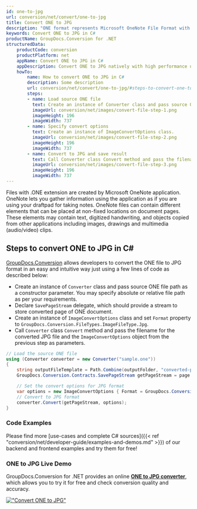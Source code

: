 ```yaml
---
id: one-to-jpg
url: conversion/net/convert/one-to-jpg
title: Convert ONE to JPG
description: "ONE format represents Microsoft OneNote File Format with .one extension. Learn how to convert ONE to JPG file programmatically in C# language using GroupDocs.Conversion for .NET library."
keywords: Convert ONE to JPG in C#
productName: GroupDocs.Conversion for .NET
structuredData:
    productCode: conversion
    productPlatform: net
    appName: Convert ONE to JPG in C#
    appDescription: Convert ONE to JPG natively with high performance using C# language and server side GroupDocs.Conversion for .NET APIs, without the use of any software like Microsoft or Open Office.
    howTo:
        name: How to convert ONE to JPG in C# 
        description: Some description
        url: conversion/net/convert/one-to-jpg/#steps-to-convert-one-to-jpg-in-c
        steps:
        - name: Load source ONE file 
          text: Create an instance of Converter class and pass source ONE file path as a constructor parameter. You may specify absolute or relative file path as per your requirements. 
          imageUrl: conversion/net/images/convert-file-step-1.png
          imageHeight: 196
          imageWidth: 737
        - name: Specify convert options 
          text: Create an instance of ImageConvertOptions class.
          imageUrl: conversion/net/images/convert-file-step-2.png
          imageHeight: 196
          imageWidth: 737
        - name: Convert to JPG and save result 
          text: Call Converter class Convert method and pass the filename for the converted HTML file and the ImageConvertOptions object from the previous step as parameters.
          imageUrl: conversion/net/images/convert-file-step-3.png
          imageHeight: 196
          imageWidth: 737
---
```


Files with .ONE extension are created by Microsoft OneNote application. OneNote lets you gather information using the application as if you are using your draftpad for taking notes. OneNote files can contain different elements that can be placed at non-fixed locations on document pages. These elements may contain text, digitized handwriting, and objects copied from other applications including images, drawings and multimedia (audio/video) clips.

## Steps to convert ONE to JPG in C#

[GroupDocs.Conversion](https://products.groupdocs.com/conversion/net) allows developers to convert the ONE file to JPG format in an easy and intuitive way just using a few lines of code as described below:

* Create an instance of `Converter` class and pass source ONE file path as a constructor parameter. You may specify absolute or relative file path as per your requirements. 
* Declare `SavePageStream` delegate, which should provide a stream to store converted page of ONE document.
* Create an instance of `ImageConvertOptions` class and set `Format` property to `GroupDocs.Conversion.FileTypes.ImageFileType.Jpg`.
* Call `Converter` class `Convert` method and pass the filename for the converted JPG file and the `ImageConvertOptions` object from the previous step as parameters.

```csharp
// Load the source ONE file
using (Converter converter = new Converter("sample.one"))
{
    string outputFileTemplate = Path.Combine(outputFolder, "converted-page-{0}.jpg");
    GroupDocs.Conversion.Contracts.SavePageStream getPageStream = page => new FileStream(string.Format(outputFileTemplate, page), FileMode.Create);

    // Set the convert options for JPG format
    var options = new ImageConvertOptions { Format = GroupDocs.Conversion.FileTypes.ImageFileType.Jpg };   
    // Convert to JPG format
    converter.Convert(getPageStream, options);
}
```

### Code Examples

Please find more [use-cases and complete C# sources]({{< ref "conversion/net/developer-guide/examples-and-demos.md" >}}) of our backend and frontend examples and try them for free!

### ONE to JPG Live Demo

GroupDocs.Conversion for .NET provides an online [**ONE to JPG converter**](https://products.groupdocs.app/conversion/one-to-jpg), which allows you to try it for free and check conversion quality and accuracy.

[!["Convert ONE to JPG"](conversion/net/images/convert-to-jpg/convert-one-to-jpg.png)](https://products.groupdocs.app/conversion/one-to-jpg)